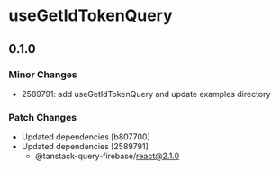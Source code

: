 # useGetIdTokenQuery

## 0.1.0

### Minor Changes

- 2589791: add useGetIdTokenQuery and update examples directory

### Patch Changes

- Updated dependencies [b807700]
- Updated dependencies [2589791]
  - @tanstack-query-firebase/react@2.1.0
